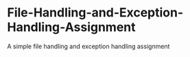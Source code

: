 # File-Handling-and-Exception-Handling-Assignment
A simple file handling and exception handling assignment
